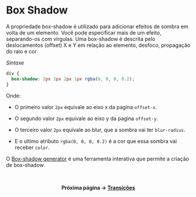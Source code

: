 # Box Shadow

A propriedade box-shadow é utilizado para adicionar efeitos de sombra em volta de um elemento. Você pode especificar mais de um efeito, separando-os com vírgulas. Uma box-shadow é descrita pelo deslocamentos (offset) X e Y em relação ao elemento, desfoco, propagação do raio e cor.

_Sintaxe_

```css
div {
  box-shadow: 2px 2px 2px 1px rgba(0, 0, 0, 0.2);
}
```

Onde:

- O primeiro valor `2px` equivale ao eixo x da pagina `offset-x`.

- O segundo valor `2px` equivale ao eixo y da pagina `offset-y`.

- O terceiro valor `2px` equivale ao blur, que a sombra vai ter `blur-radius`.

- E o ultimo atributo `rgba(0, 0, 0, 0.2)` é a cor que essa sombra vai receber `color`.

O [Box-shadow generator](https://www.cssmatic.com/box-shadow) é uma ferramenta interativa que permite a criação de box-shadow.

<br />

<div align="center">

**Próxima página &rarr; [Transições](./13-transition.md)**

</div>
